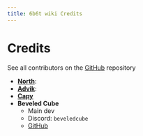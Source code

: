 ```yaml
---
title: 6b6t wiki Credits
---
```


# Credits
See all contributors on the [GitHub](https://github.com/therealrealguy/6b6twiki/) repository

* **[North](../../docs/Users/north.md)**: 
* **[Advik](../../docs/Users/advik555.md)**:
* **[Capy](../../docs/Users/capy.md)**
* **Beveled Cube**
  * Main dev
  * Discord: `beveledcube`
  * [GitHub](https://github.com/CubeBeveled)